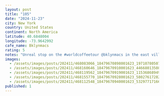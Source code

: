 ```yaml
---
layout: post
title: "105"
date: "2024-11-23"
city: New York
country: United States
continent: North America
latitude: 40.6848004
longitude: -73.9642992
cafe_name: Bklynmacs
rating: 5
notes: "Unreal stop on the #worldcoffeetour @bklynmacs in the east village. The best ice cream sandwich I have ever had in my life, and superb espresso."
images:
  - /assets/images/posts/202411/468083066_18479670898001623_1971078050762592931_n_18068291914726602.jpg
  - /assets/images/posts/202411/468160646_18479670910001623_4466801350822284940_n_17889820437104911.jpg
  - /assets/images/posts/202411/468119562_18479670919001623_1153686894926023456_n_18143365702317407.jpg
  - /assets/images/posts/202411/468155770_18479670928001623_5802761728222503858_n_17940517130922185.jpg
  - /assets/images/posts/202411/468112548_18479670940001623_5329771716644683828_n_17869702293247332.jpg
published: 1
---
```

